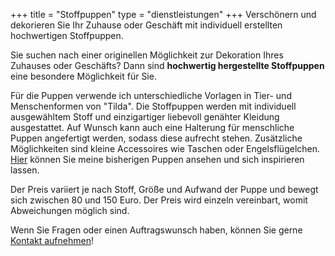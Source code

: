 +++
title = "Stoffpuppen"
type = "dienstleistungen"
+++
Verschönern und dekorieren Sie Ihr Zuhause oder Geschäft mit individuell erstellten hochwertigen Stoffpuppen.
<!--more-->

Sie suchen nach einer originellen Möglichkeit zur Dekoration Ihres Zuhauses oder Geschäfts? Dann sind <strong>hochwertig hergestellte Stoffpuppen</strong> eine besondere Möglichkeit für Sie.

Für die Puppen verwende ich unterschiedliche Vorlagen in Tier- und Menschenformen von "Tilda". Die </strong>Stoffpuppen</strong> werden mit individuell ausgewähltem Stoff und einzigartiger liebevoll genähter Kleidung ausgestattet. Auf Wunsch kann auch eine Halterung für menschliche Puppen angefertigt werden, sodass diese aufrecht stehen. Zusätzliche Möglichkeiten sind kleine Accessoires wie Taschen oder Engelsflügelchen. <a href="https://LesArts-MariaFrank.de/stoffwerke/" title="Weiterleitung zu der Stoffwerke-Gallerie von Maria Frank">Hier</a> können Sie meine bisherigen Puppen ansehen und sich inspirieren lassen.

Der Preis variiert je nach Stoff, Größe und Aufwand der Puppe und bewegt sich zwischen 80 und 150 Euro. Der Preis wird einzeln vereinbart, womit Abweichungen möglich sind.

Wenn Sie Fragen oder einen Auftragswunsch haben, können Sie gerne <a href="https://LesArts-MariaFrank.de/kontakt/" title="Weiterleitung zu der Website &ldquo;Kontakt&rdquo;">Kontakt aufnehmen</a>!
